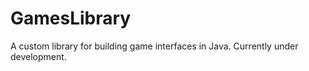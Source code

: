 # GamesLibrary
A custom library for building game interfaces in Java. Currently under development. 

